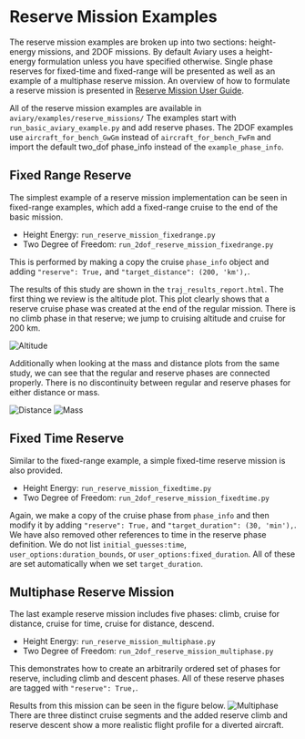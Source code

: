 # Reserve Mission Examples

The reserve mission examples are broken up into two sections: height-energy missions, and 2DOF missions.
By default Aviary uses a height-energy formulation unless you have specified otherwise.
Single phase reserves for fixed-time and fixed-range will be presented as well as an example of a multiphase reserve mission.
An overview of how to formulate a reserve mission is presented in [Reserve Mission User Guide](../user_guide/reserve_missions.md).

All of the reserve mission examples are available in `aviary/examples/reserve_missions/`
The examples start with `run_basic_aviary_example.py` and add reserve phases.
The 2DOF examples use `aircraft_for_bench_GwGm` instead of `aircraft_for_bench_FwFm` and import the default two_dof phase_info instead of the `example_phase_info`.

## Fixed Range Reserve

The simplest example of a reserve mission implementation can be seen in fixed-range examples, which add a fixed-range cruise to the end of the basic mission.

* Height Energy: `run_reserve_mission_fixedrange.py`
* Two Degree of Freedom: `run_2dof_reserve_mission_fixedrange.py`

This is performed by making a copy the cruise `phase_info` object and adding `"reserve": True,` and `"target_distance": (200, 'km'),`.

The results of this study are shown in the `traj_results_report.html`.
The first thing we review is the altitude plot.
This plot clearly shows that a reserve cruise phase was created at the end of the regular mission.
There is no climb phase in that reserve; we jump to cruising altitude and cruise for 200 km.

![Altitude](images/fixed_range_cruise_altitude.png "Altitude vs. Time for Fixed Range Cruise Reserve Example")

Additionally when looking at the mass and distance plots from the same study, we can see that the regular and reserve phases are connected properly.
There is no discontinuity between regular and reserve phases for either distance or mass.

![Distance](images/fixed_range_cruise_distance.png "Distance vs. Time for Fixed Range Cruise Reserve Example")
![Mass](images/fixed_range_cruise_mass.png "Mass vs. Time for Fixed Range Cruise Reserve Example")

## Fixed Time Reserve

Similar to the fixed-range example, a simple fixed-time reserve mission is also provided.

* Height Energy: `run_reserve_mission_fixedtime.py`
* Two Degree of Freedom: `run_2dof_reserve_mission_fixedtime.py`

Again, we make a copy of the cruise phase from `phase_info` and then modify it by adding `"reserve": True,` and `"target_duration": (30, 'min'),`.
We have also removed other references to time in the reserve phase definition.
We do not list `initial_guesses:time`, `user_options:duration_bounds`, or `user_options:fixed_duration`.
All of these are set automatically when we set `target_duration`.

## Multiphase Reserve Mission

The last example reserve mission includes five phases: climb, cruise for distance, cruise for time, cruise for distance, descend.

* Height Energy: `run_reserve_mission_multiphase.py`
* Two Degree of Freedom: `run_2dof_reserve_mission_multiphase.py`

This demonstrates how to create an arbitrarily ordered set of phases for reserve, including climb and descent phases.
All of these reserve phases are tagged with `"reserve": True,`.

Results from this mission can be seen in the figure below.
![Multiphase](images/multiphase_reserve.png "Distance vs. Time for Multiphase Reserve Example")
There are three distinct cruise segments and the added reserve climb and reserve descent show a more realistic flight profile for a diverted aircraft.
